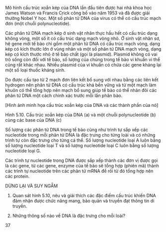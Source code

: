 Mô hình cấu trúc xoắn kép của DNA lần đầu tiên được hai nhà khoa học James Watson và Francis Crick công bố vào năm 1953 và đã được giải thưởng Nobel Y học. Một số phân tử DNA của virus có thể có cấu trúc mạch đơn (một chuỗi polynucleotide).

Các phân tử DNA mạch kép ở sinh vật nhân thực hầu hết có cấu trúc dạng không vòng, một số ít có cấu trúc dạng mạch vòng nhỏ. Ở sinh vật nhân sơ, hệ gene mới tế bào chỉ gồm một phân tử DNA có cấu trúc mạch vòng, dạng kép có kích thước lớn ở vùng nhân và một số phân tử DNA mạch vòng, dạng kép có kích thước nhỏ ở tế bào chất (gọi là plasmid). Plasmid không có vai trò sống còn đối với tế bào, số lượng của chúng trong tế bào vi khuẩn vi thể cũng rất khác nhau. Nhiều plasmid của vi khuẩn có chứa các gene kháng lại một số loại thuốc kháng sinh.

Do được cấu tạo từ 2 mạch đơn liên kết bổ sung với nhau bằng các liên kết hydrogen nên phân tử DNA có cấu trúc khá bền vững và từ một mạch làm khuôn có thể tổng hợp nên mạch bổ sung giúp tế bào có thể nhân đôi các phân tử DNA một cách chính xác trước mỗi lần phân bào.

[Hình ảnh minh họa cấu trúc xoắn kép của DNA và các thành phần của nó]

Hình 5.10. Cấu trúc xoắn kép của DNA (a) và một chuỗi polynucleotide (b) cùng các base của DNA (c)

Số lượng các phân tử DNA trong tế bào cũng như trình tự sắp xếp các nucleotide trong mỗi phân tử DNA là đặc trưng cho từng loài và có những trình tự còn đặc trưng cho từng cá thể. Số lượng nucleotide loại A luôn bằng số lượng nucleotide loại T và số lượng nucleotide loại C luôn bằng số lượng nucleotide loại G.

Các trình tự nucleotide trong DNA được sắp xếp thành các đơn vị được gọi là các gene, từ các gene, enzyme của tế bào sẽ tổng hợp (phiên mã) thành các trình tự nucleotide trên các phân tử mRNA để rồi từ đó tổng hợp nên các protein.

DỪNG LẠI VÀ SUY NGẪM

1. Quan sát hình 5.10, nêu và giải thích các đặc điểm cấu trúc khiến DNA đảm nhận được chức năng mang, bảo quản và truyền đạt thông tin di truyền.

2. Những thông số nào về DNA là đặc trưng cho mỗi loài?

37